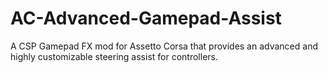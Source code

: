 # AC-Advanced-Gamepad-Assist
A CSP Gamepad FX mod for Assetto Corsa that provides an advanced and highly customizable steering assist for controllers.
